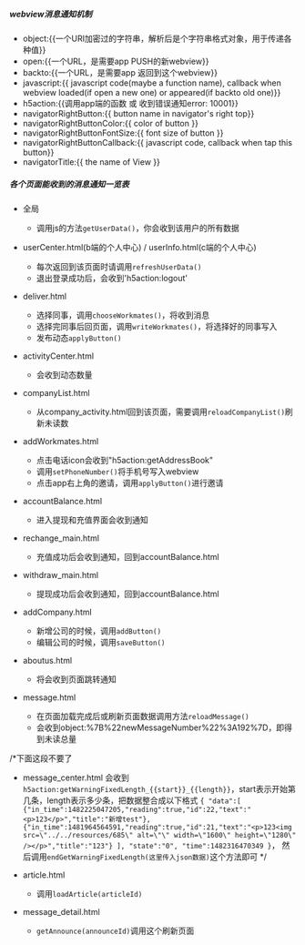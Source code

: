 ##### webview消息通知机制
- object:{{一个URI加密过的字符串，解析后是个字符串格式对象，用于传递各种值}}
- open:{{一个URL，是需要app PUSH的新webview}}
- backto:{{一个URL，是需要app 返回到这个webview}}
- javascript:{{ javascript code(maybe a function name), callback when webview loaded(if open a new one) or appeared(if backto old one)}}
- h5action:{{调用app端的函数 或 收到错误通知error: 10001}}
- navigatorRightButton:{{ button name in navigator's right top}}
- navigatorRightButtonColor:{{ color of button }}
- navigatorRightButtonFontSize:{{ font size of button }}
- navigatorRightButtonCallback:{{ javascript code, callback when tap this button}}
- navigatorTitle:{{ the name of View }}


##### 各个页面能收到的消息通知一览表
- 全局
	- 调用js的方法`getUserData()`，你会收到该用户的所有数据

- userCenter.html(b端的个人中心) / userInfo.html(c端的个人中心)
	- 每次返回到该页面时请调用`refreshUserData()`
	- 退出登录成功后，会收到'h5action:logout'

- deliver.html 
	- 选择同事，调用`chooseWorkmates()`，将收到消息
	- 选择完同事后回页面，调用`writeWorkmates()`，将选择好的同事写入
	- 发布动态`applyButton()`

- activityCenter.html
	- 会收到动态数量

- companyList.html
	- 从company_activity.html回到该页面，需要调用`reloadCompanyList()`刷新未读数

- addWorkmates.html
	- 点击电话icon会收到"h5action:getAddressBook"
	- 调用`setPhoneNumber()`将手机号写入webview
	- 点击app右上角的邀请，调用`applyButton()`进行邀请

- accountBalance.html
	- 进入提现和充值界面会收到通知

- rechange_main.html
	- 充值成功后会收到通知，回到accountBalance.html

- withdraw_main.html
	- 提现成功后会收到通知，回到accountBalance.html

- addCompany.html
	- 新增公司的时候，调用`addButton()`
	- 编辑公司的时候，调用`saveButton()`

- aboutus.html
	- 将会收到页面跳转通知

- message.html
	- 在页面加载完成后或刷新页面数据调用方法`reloadMessage()`
	- 会收到object:%7B%22newMessageNumber%22%3A192%7D，即得到未读总量

/*下面这段不要了
- message_center.html
	会收到`h5action:getWarningFixedLength_{{start}}_{{length}}`，start表示开始第几条，length表示多少条，把数据整合成以下格式
`{
	"data":[
		{"in_time":1482225047205,"reading":true,"id":22,"text":"<p>123</p>","title":"新增test"},
		{"in_time":1481964564591,"reading":true,"id":21,"text":"<p>123<img src=\"../../resources/685\" alt=\"\" width=\"1600\" height=\"1280\" /></p>","title":"123"}
	],
	"state":"0",
	"time":1482316470349
}`，
然后调用`endGetWarningFixedLength(这里传入json数据)`这个方法即可
*/

- article.html
	- 调用`loadArticle(articleId)`

- message_detail.html
	- `getAnnounce(announceId)`调用这个刷新页面




